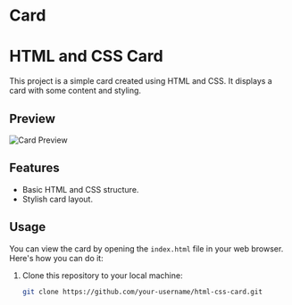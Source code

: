 # Card
# HTML and CSS Card

This project is a simple card created using HTML and CSS. It displays a card with some content and styling.

## Preview

![Card Preview](card-preview.png)

## Features

- Basic HTML and CSS structure.
- Stylish card layout.

## Usage

You can view the card by opening the `index.html` file in your web browser. Here's how you can do it:

1. Clone this repository to your local machine:

   ```bash
   git clone https://github.com/your-username/html-css-card.git
